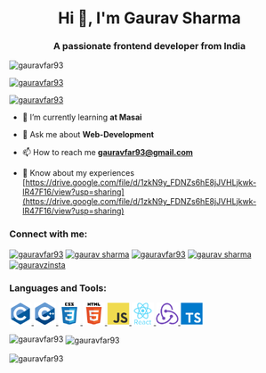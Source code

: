 <h1 align="center">Hi 👋, I'm Gaurav Sharma</h1>
<h3 align="center">A passionate frontend developer from India</h3>

<p align="left"> <img src="https://komarev.com/ghpvc/?username=gauravfar93&label=Profile%20views&color=0e75b6&style=flat" alt="gauravfar93" /> </p>

<p align="left"> <a href="https://github.com/ryo-ma/github-profile-trophy"><img src="https://github-profile-trophy.vercel.app/?username=gauravfar93" alt="gauravfar93" /></a> </p>

<p align="left"> <a href="https://twitter.com/gauravfar93" target="blank"><img src="https://img.shields.io/twitter/follow/gauravfar93?logo=twitter&style=for-the-badge" alt="gauravfar93" /></a> </p>

- 🌱 I’m currently learning **at Masai**

- 💬 Ask me about **Web-Development**

- 📫 How to reach me **gauravfar93@gmail.com**

- 📄 Know about my experiences [https://drive.google.com/file/d/1zkN9y_FDNZs6hE8jJVHLjkwk-lR47F16/view?usp=sharing](https://drive.google.com/file/d/1zkN9y_FDNZs6hE8jJVHLjkwk-lR47F16/view?usp=sharing)

<h3 align="left">Connect with me:</h3>
<p align="left">
<a href="https://twitter.com/gauravfar93" target="blank"><img align="center" src="https://raw.githubusercontent.com/rahuldkjain/github-profile-readme-generator/master/src/images/icons/Social/twitter.svg" alt="gauravfar93" height="30" width="40" /></a>
<a href="https://linkedin.com/in/gaurav sharma" target="blank"><img align="center" src="https://raw.githubusercontent.com/rahuldkjain/github-profile-readme-generator/master/src/images/icons/Social/linked-in-alt.svg" alt="gaurav sharma" height="30" width="40" /></a>
<a href="https://codesandbox.com/gauravfar93" target="blank"><img align="center" src="https://raw.githubusercontent.com/rahuldkjain/github-profile-readme-generator/master/src/images/icons/Social/codesandbox.svg" alt="gauravfar93" height="30" width="40" /></a>
<a href="https://fb.com/gaurav sharma" target="blank"><img align="center" src="https://raw.githubusercontent.com/rahuldkjain/github-profile-readme-generator/master/src/images/icons/Social/facebook.svg" alt="gaurav sharma" height="30" width="40" /></a>
<a href="https://instagram.com/gauravzinsta" target="blank"><img align="center" src="https://raw.githubusercontent.com/rahuldkjain/github-profile-readme-generator/master/src/images/icons/Social/instagram.svg" alt="gauravzinsta" height="30" width="40" /></a>
</p>

<h3 align="left">Languages and Tools:</h3>
<p align="left"> <a href="https://www.cprogramming.com/" target="_blank" rel="noreferrer"> <img src="https://raw.githubusercontent.com/devicons/devicon/master/icons/c/c-original.svg" alt="c" width="40" height="40"/> </a> <a href="https://www.w3schools.com/cpp/" target="_blank" rel="noreferrer"> <img src="https://raw.githubusercontent.com/devicons/devicon/master/icons/cplusplus/cplusplus-original.svg" alt="cplusplus" width="40" height="40"/> </a> <a href="https://www.w3schools.com/css/" target="_blank" rel="noreferrer"> <img src="https://raw.githubusercontent.com/devicons/devicon/master/icons/css3/css3-original-wordmark.svg" alt="css3" width="40" height="40"/> </a> <a href="https://www.w3.org/html/" target="_blank" rel="noreferrer"> <img src="https://raw.githubusercontent.com/devicons/devicon/master/icons/html5/html5-original-wordmark.svg" alt="html5" width="40" height="40"/> </a> <a href="https://developer.mozilla.org/en-US/docs/Web/JavaScript" target="_blank" rel="noreferrer"> <img src="https://raw.githubusercontent.com/devicons/devicon/master/icons/javascript/javascript-original.svg" alt="javascript" width="40" height="40"/> </a> <a href="https://reactjs.org/" target="_blank" rel="noreferrer"> <img src="https://raw.githubusercontent.com/devicons/devicon/master/icons/react/react-original-wordmark.svg" alt="react" width="40" height="40"/> </a> <a href="https://redux.js.org" target="_blank" rel="noreferrer"> <img src="https://raw.githubusercontent.com/devicons/devicon/master/icons/redux/redux-original.svg" alt="redux" width="40" height="40"/> </a> <a href="https://www.typescriptlang.org/" target="_blank" rel="noreferrer"> <img src="https://raw.githubusercontent.com/devicons/devicon/master/icons/typescript/typescript-original.svg" alt="typescript" width="40" height="40"/> </a> </p>

<p><img align="left" src="https://github-readme-stats.vercel.app/api/top-langs?username=gauravfar93&show_icons=true&locale=en&layout=compact" alt="gauravfar93" /></p>

<p>&nbsp;<img align="center" src="https://github-readme-stats.vercel.app/api?username=gauravfar93&show_icons=true&locale=en" alt="gauravfar93" /></p>

<p><img align="center" src="https://github-readme-streak-stats.herokuapp.com/?user=gauravfar93&" alt="gauravfar93" /></p>

